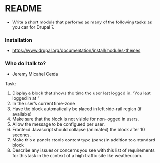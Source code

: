 # README #

* Write a short module that performs as many of the following tasks as you can for Drupal 7.

### Installation ###

* https://www.drupal.org/documentation/install/modules-themes

### Who do I talk to? ###

* Jeremy Micahel Cerda

Task:

1.    Display a block that shows the time the user last logged in. “You last logged in at “
2.    In the user’s current time-zone
3.    Have the block automatically be placed in left side-rail region (if available)
4.    Make sure that the block is not visible for non-logged in users.
5.    Allow the message to be configured per user.
6.    Frontend Javascript should collapse (animated) the block after 10 seconds.
7.    Make this a panels ctools content type (pane) in addition to a standard block
8.    Describe any issues or concerns you see with this list of requirements for this task in the context of a high traffic site like weather.com.
